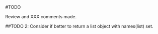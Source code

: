 #TODO

Review and XXX comments made.

##TODO 2:
Consider if better to return a list object with names(list) set.

